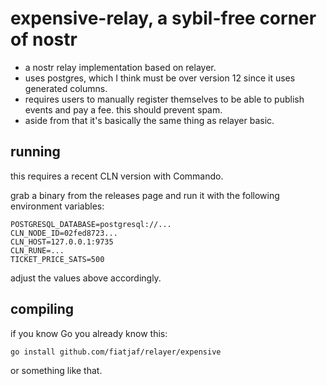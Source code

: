 expensive-relay, a sybil-free corner of nostr
=============================================

  - a nostr relay implementation based on relayer.
  - uses postgres, which I think must be over version 12 since it uses generated columns.
  - requires users to manually register themselves to be able to publish events and pay a fee. this should prevent spam.
  - aside from that it's basically the same thing as relayer basic.

running
-------

this requires a recent CLN version with Commando.

grab a binary from the releases page and run it with the following environment variables:

    POSTGRESQL_DATABASE=postgresql://...
    CLN_NODE_ID=02fed8723...
    CLN_HOST=127.0.0.1:9735
    CLN_RUNE=...
    TICKET_PRICE_SATS=500

adjust the values above accordingly.

compiling
---------

if you know Go you already know this:

    go install github.com/fiatjaf/relayer/expensive

or something like that.
